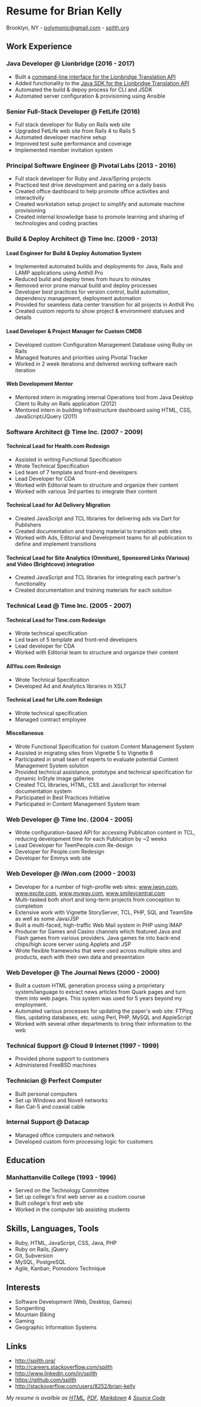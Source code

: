 # Resume for Brian Kelly

Brooklyn, NY - <polymonic@gmail.com> - [spilth.org](http://spilth.org)

## Work Experience

### Java Developer @ Lionbridge (2016 - 2017)

- Built a [command-line interface for the Lionbridge Translation API](https://bitbucket.org/liox-ondemand/liox-content-cli)
- Added functionality to the [Java SDK for the Lionbridge Translation API](https://bitbucket.org/liox-ondemand/liox-content-sdk-java)
- Automated the build & depoy process for CLI and JSDK
- Automated server configuration & provisioning using Ansible

### Senior Full-Stack Developer @ FetLife (2016)

- Full stack developer for Ruby on Rails web site
- Upgraded FetLife web site from Rails 4 to Rails 5
- Automated developer machine setup
- Improved test suite performance and coverage
- Implemented member invitation system

### Principal Software Engineer @ Pivotal Labs (2013 - 2016)

- Full stack developer for Ruby and Java/Spring projects
- Practiced test drive development and pairing on a daily basis
- Created office dashboard to help promote office activities and interactivity
- Created workstation setup project to simplify and automate machine provisioning
- Created internal knowledge base to promote learning and sharing of technologies and coding practies

### Build & Deploy Architect @ Time Inc. (2009 - 2013)

#### Lead Engineer for Build & Deploy Automation System

- Implemented automated builds and deployments for Java, Rails and LAMP applications using Anthill Pro
- Reduced build and deploy times from hours to minutes
- Removed error prone manual build and deploy processes
- Developer best practices for version control, build automation, dependency management, deployment automation
- Provided for seamless data center transition for all projects in Anthill Pro
- Created custom reports to show project & environment statuses and details

#### Lead Developer & Project Manager for Custom CMDB

- Developed custom Configuration Management Database using Ruby on Rails
- Managed features and priorities using Pivotal Tracker
- Worked in 2 week iterations and delivered working software each iteration

#### Web Development Mentor

- Mentored intern in migrating internal Operations tool from Java Desktop Client to Ruby on Rails application (2012)
- Mentored intern in building Infrastructure dashboard using HTML, CSS, JavaScript/JQuery (2011)

### Software Architect @ Time Inc. (2007 - 2009)

#### Technical Lead for Health.com Redesign

- Assisted in writing Functional Specification
- Wrote Technical Specification
- Led team of 7 template and front-end developers
- Lead Developer for CDA
- Worked with Editorial team to structure and organize their content
- Worked with various 3rd parties to integrate their content

#### Technical Lead for Ad Delivery Migration

- Created JavaScript and TCL libraries for delivering ads via Dart for Publishers
- Created documentation and training material to transition web sites
- Worked with Ads, Editorial and Development teams for all publication to define and implement transitions

#### Technical Lead for Site Analytics (Omniture), Sponsored Links (Various) and Video (Brightcove) integration

- Created JavaScript and TCL libraries for integrating each partner's functionality
- Created documentation and training materials for each solution

### Technical Lead @ Time Inc. (2005 - 2007)

#### Technical Lead for Time.com Redesign

- Wrote technical specification
- Led team of 5 template and front-end developers
- Lead developer for CDA
- Worked with Editorial team to structure and organize their content

#### AllYou.com Redesign

- Wrote Technical Specification
- Developed Ad and Analytics libraries in XSLT

#### Technical Lead for Life.com Redesign

- Wrote technical specification
- Managed contract employee

#### Miscellaneous

- Wrote Functional Specification for custom Content Management System
- Assisted in migrating sites from Vignette 5 to Vignette 6
- Participated in small team of experts to evaluate potential Content Management System solution
- Provided technical assistance, prototype and technical specification for dynamic InStyle image galleries
- Created TCL libraries, HTML, CSS and JavaScript for internal documentation system
- Participated in Best Practices Initiative
- Participated in Content Management System team

### Web Developer @ Time Inc. (2004 - 2005)

- Wrote configuration-based API for accessing Publication content in TCL, reducing development time for each Publication by ~2 weeks
- Lead Developer for TeenPeople.com Re-design
- Developer for People.com Redesign
- Developer for Emmys web site

### Web Developer @ iWon.com (2000 - 2003)

- Developer for a number of high-profile web sites: www.iwon.com, www.excite.com, www.myway.com, www.smileycentral.com
- Multi-tasked both short and long-term projects from conception to completion
- Extensive work with Vignette StoryServer, TCL, PHP, SQL and TeamSite as well as some Java/JSP
- Built a multi-faced, high-traffic Web Mail system in PHP using IMAP
- Producer for Games and Casino channels which featured Java and Flash games from various providers. Java games tie into back-end chips/high score server using Applets and JSP
- Wrote flexible frameworks that were used across multiple sites and products, each with their own data and presentation

### Web Developer @ The Journal News (2000 - 2000)

- Built a custom HTML generation process using a proprietary system/language to extract news articles from Quark pages and turn them into web pages. This system was used for 5 years beyond my employment.
- Automated various processes for updating the paper's web site: FTPing files, updating databases, etc. using Perl, PHP, MySQL and AppleScript
- Worked with several other departments to bring their information to the web

### Technical Support @ Cloud 9 Internet (1997 - 1999)

- Provided phone support to customers
- Administered FreeBSD machines

### Technician @ Perfect Computer

- Built personal computers
- Set up Windows and Novell networks
- Ran Cat-5 and coaxial cable

### Internal Support @ Datacap

- Managed office computers and network
- Developed custom form processing logic for customers

## Education

### Manhattanville College (1993 - 1996)

- Served on the Technology Committee
- Set up college's first web server as a custom course
- Built college's first web site
- Worked in the computer lab assisting students

## Skills, Languages, Tools

- Ruby, HTML, JavaScript, CSS, Java, PHP
- Ruby on Rails, jQuery
- Git, Subversion
- MySQL, PostgreSQL
- Agile, Kanban, Pomodoro Technique

## Interests

- Software Development (Web, Desktop, Games)
- Songwriting
- Mountain Biking
- Gaming
- Geographic Information Systems

## Links

- <http://spilth.org/>
- <http://careers.stackoverflow.com/spilth>
- <http://www.linkedin.com/in/spilth>
- <https://github.com/spilth>
- <http://stackoverflow.com/users/8252/brian-kelly>

*My resume is availble as [HTML](http://resume.spilth.org), [PDF](http://resume.spilth.org/brian_kelly_resume.pdf), [Markdown](http://resume.spilth.org/brian_kelly_resume.md) & [Source Code](https://github.com/spilth/resume.spilth.org)*
